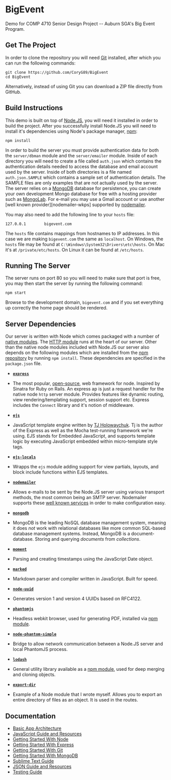 BigEvent
========

Demo for COMP 4710 Senior Design Project -- Auburn SGA's Big Event Program.

Get The Project
---------------

In order to clone the repository you will need [Git][git] installed, after which
you can run the following commands:

    git clone https://github.com/CoryG89/BigEvent
    cd BigEvent

Alternatively, instead of using Git you can download a ZIP file directly from
GitHub.

Build Instructions
------------------
This demo is built on top of [Node.JS][node], you will need it installed in
order to build the project. After you successfully install Node.JS you will need
to install it's dependencies using Node's package manager, [npm][npm]:

    npm install

In order to build the server you must provide authentication data for both the
`server/dbman` module and the `server/emailer` module. Inside of each directory
you will need to create a file called `auth.json` which contains the
authentication details needed to access the database and email account used by
the server. Inside of both directories is a file named `auth.json.SAMPLE` which
contains a sample set of authentication details. The SAMPLE files are only
examples that are not actually used by the server. The server relies on a
[MongoDB][mongodb] database for persistence, you can create your own development
Mongo database for free with a hosting provider such as [MongoLab][mongolab].
For e-mail you may use a Gmail account or use another
[well known provider][nodemailer-wkps] supported by [nodemailer][nodemailer].

You may also need to add the following line to your `hosts` file:

    127.0.0.1        bigevent.com

The `hosts` file contains mappings from hostnames to IP addresses. In this case
we are making `bigevent.com` the same as `localhost`. On Windows, the `hosts`
file may be found at `C:\Windows\System32\Drivers\etc\hosts`. On Mac it's at
`/private/etc/hosts`. On Linux it can be found at `/etc/hosts`.


Running The Server
------------------
The server runs on port 80 so you will need to make sure that port is free,
you may then start the server by running the following command:

    npm start

Browse to the development domain, `bigevent.com` and if you set everything up
correctly the home page should be rendered.


Server Dependencies
-------------------
Our server is written with Node which comes packaged with a number of
[native modules][node-api]. The [HTTP module][node-api-http] runs at the heart
of our server. Other than the native node modules included with Node.JS our
server also depends on the following modules which are installed from the
[npm repository][npm] by running `npm install`. These dependencies are
specified in the `package.json` file.

 * [**`express`**][express]
  - The most popular, [open-source][express-repo], web framework for node. 
    Inspired by Sinatra for Ruby on Rails. An express ap is just a request
    handler for the native node `http` server module. Provides features like
    dynamic routing, view rendering/templating support, session support etc.
    Express includes the `Connect` library and it's notion of middleware.
 * [**`ejs`**][ejs]
  - JavaScript template engine written by [TJ Holowaychuk][tj-holowaychuk]. 
    Tj is the author of the Express as well as the Mocha test-running framework
    we're using. EJS stands for Embedded JavaScript, and supports template
    logic by executing JavaScript embedded within micro-template style tags.
 * [**`ejs-locals`**][ejs-locals]
  - Wrapps the `ejs` module adding support for view partials, layouts, and
    block include functions within EJS templates.
 * [**`nodemailer`**][nodemailer]
  - Allows e-mails to be sent by the Node.JS server using various transport
    methods, the most common being an SMTP server. Nodemailer supports these
    [well known services][nodemailer-wpks] in order to make configuration easy.
 * [**`mongodb`**][mongodb]
  - MongoDB is the leading NoSQL database management system, meaning it does 
    *not* work with relational databases like more common SQL-based database
    management systems. Instead, MongoDB is a document-database. Storing and
    querying *documents* from *collections*.
 * [**`moment`**][moment]
  - Parsing and creating timestamps using the JavaScript Date object.
 * [**`marked`**][marked]
  - Markdown parser and compiler written in JavaScript. Built for speed.
 * [**`node-uuid`**][node-uuid]
  - Generates version 1 and version 4 UUIDs based on RFC4122.
 * [**`phantomjs`**][phantomjs]
  - Headless webkit browser, used for generating PDF, installed via 
    [npm module][phantomjs-repo].
 * [**`node-phantom-simple`**][node-phantom-simple]
  - Bridge to allow network communication between a Node.JS server and local
    PhantomJS process.
 * [**`lodash`**][lodash]
  - General utility library available as a [npm module][lodash-repo], used for
    deep merging and cloning objects.
 * [**`export-dir`**][export-dir]
  - Example of a Node module that I wrote myself. Allows you to export an entire
    directory of files as an object. It is used in the routes.


Documentation
-------------
 - [Basic App Architecture][doc-architecture]
 - [JavaScript Guide and Resources][doc-javascript]
 - [Getting Started With Node][doc-node]
 - [Getting Started With Express][doc-express]
 - [Getting Started With Git][doc-git]
 - [Getting Started With MongoDB][doc-mongodb]
 - [Sublime Text Guide](docs/sublimetext.md)
 - [JSON Guide and Resources](docs/json.md)
 - [Testing Guide](docs/testing.md)

[git]: http://git-scm.com
[node]: http://nodejs.org
[node-api]: http://nodejs.org/api
[node-api-http]: http://nodejs.org/api/http.html
[npm]: https://npmjs.org
[express]: http://expressjs.com
[express-repo]: https://github.com/visionmedia/express
[connect]: http://www.senchalabs.org/connect/
[connect-repo]: https://github.com/senchalabs/connect
[ejs]: http://embeddedjs.com
[ejs-locals]: https://github.com/randometc/ejs-locals
[mongodb]: http://mongodb.org
[mongolab]: http://mongolab.com
[nodemailer]: https://github.com/andris9/Nodemailer
[nodemailer-wpks]: https://github.com/andris9/Nodemailer#well-known-services-for-smtp
[moment]: https://github.com/moment/moment
[marked]: https://github.com/chjj/marked
[export-dir]: https://github.com/CoryG89/export-dir
[node-uuid]: https://github.com/broofa/node-uuid
[phantomjs]: http://phantomjs.org
[phantomjs-repo]: https://github.com/ariya/phantomjs
[lodash]: http://lodash.com
[lodash-repo]: https://github.com/lodash/lodash
[node-phantom-simple]: https://github.com/baudehlo/node-phantom-simple
[tj-holowaychuk]: http://tjholowaychuk.com/

[doc-architecture]: docs/architecture.md
[doc-javascript]: docs/javascript.md
[doc-node]: docs/node.md
[doc-express]: docs/express.md
[doc-git]: docs/git.md
[doc-mongodb]: docs/mongodb.md
[doc-sublimetext]: docs/sublimetext.md
[doc-json]: docs/json.md
[doc-testing]: docs/testing.md
